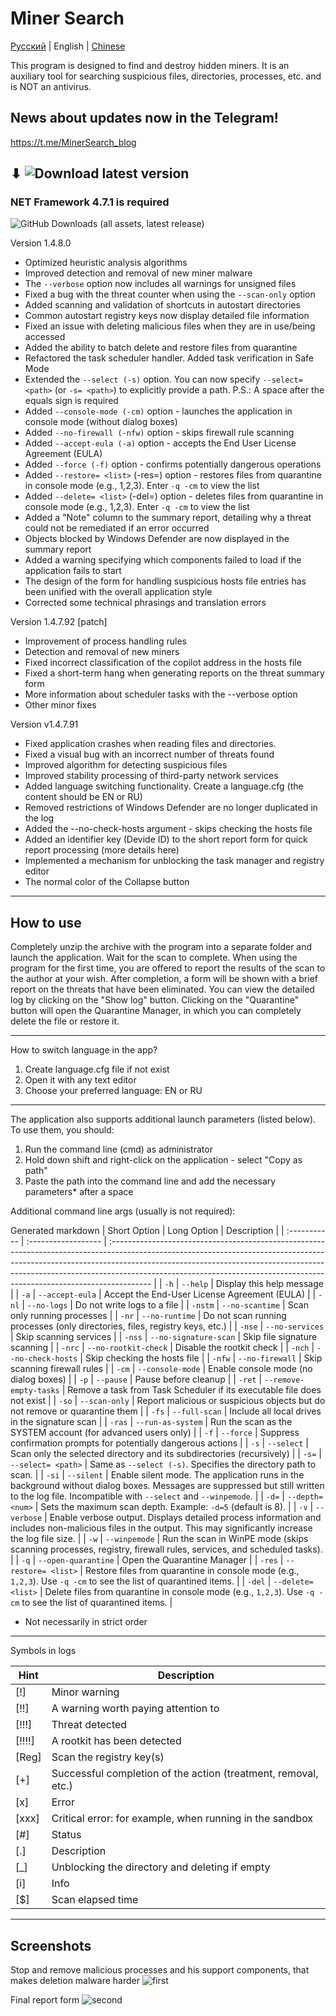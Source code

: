 # Miner Search

[Русский](README.ru.md) | English | [Chinese](README.cn.md)

This program is designed to find and destroy hidden miners.
It is an auxiliary tool for searching suspicious files, directories, processes, etc. and is NOT an antivirus.

## News about updates now in the Telegram!
https://t.me/MinerSearch_blog
## ⬇ ![Download latest version](https://github.com/BlendLog/MinerSearch/releases/latest)
### NET Framework 4.7.1 is required

![GitHub Downloads (all assets, latest release)](https://img.shields.io/github/downloads/BlendLog/MinerSearch/latest/total?logoColor=AA00F0&color=Navy)

Version 1.4.8.0

- Optimized heuristic analysis algorithms
- Improved detection and removal of new miner malware
- The `--verbose` option now includes all warnings for unsigned files
- Fixed a bug with the threat counter when using the `--scan-only` option
- Added scanning and validation of shortcuts in autostart directories
- Common autostart registry keys now display detailed file information
- Fixed an issue with deleting malicious files when they are in use/being accessed
- Added the ability to batch delete and restore files from quarantine
- Refactored the task scheduler handler. Added task verification in Safe Mode
- Extended the `--select (-s)` option. You can now specify `--select= <path>` (or `-s= <path>`) to explicitly provide a path. P.S.: A space after the equals sign is required
- Added `--console-mode (-cm)` option - launches the application in console mode (without dialog boxes)
- Added `--no-firewall (-nfw)` option - skips firewall rule scanning
- Added `--accept-eula (-a)` option - accepts the End User License Agreement (EULA)
- Added `--force (-f)` option - confirms potentially dangerous operations
- Added `--restore= <list>` (-res=) option - restores files from quarantine in console mode (e.g., 1,2,3). Enter `-q -cm` to view the list
- Added `--delete= <list>` (-del=) option - deletes files from quarantine in console mode (e.g., 1,2,3). Enter `-q -cm` to view the list
- Added a "Note" column to the summary report, detailing why a threat could not be remediated if an error occurred
- Objects blocked by Windows Defender are now displayed in the summary report
- Added a warning specifying which components failed to load if the application fails to start
- The design of the form for handling suspicious hosts file entries has been unified with the overall application style
- Corrected some technical phrasings and translation errors


Version 1.4.7.92 \[patch\]

- Improvement of process handling rules
- Detection and removal of new miners
- Fixed incorrect classification of the copilot address in the hosts file
- Fixed a short-term hang when generating reports on the threat summary form
- More information about scheduler tasks with the --verbose option
- Other minor fixes

Version v1.4.7.91

- Fixed application crashes when reading files and directories.
- Fixed a visual bug with an incorrect number of threats found
- Improved algorithm for detecting suspicious files
- Improved stability processing of third-party network services
- Added language switching functionality. Create a language.cfg (the content should be EN or RU)
- Removed restrictions of Windows Defender are no longer duplicated in the log
- Added the --no-check-hosts argument - skips checking the hosts file
- Added an identifier key (Devide ID) to the short report form for quick report processing (more details here)
- Implemented a mechanism for unblocking the task manager and registry editor
- The normal color of the Collapse button

-----------------------------------------

## How to use

Completely unzip the archive with the program into a separate folder and launch the application. Wait for the scan to complete. When using the program for the first time, you are offered to report the results of the scan to the author at your wish. After completion, a form will be shown with a brief report on the threats that have been eliminated. You can view the detailed log by clicking on the "Show log" button. Clicking on the "Quarantine" button will open the Quarantine Manager, in which you can completely delete the file or restore it.

----------------
How to switch language in the app?

1) Create language.cfg file if not exist
2) Open it with any text editor
3) Choose your preferred language: EN or RU

----------------

The application also supports additional launch parameters (listed below). To use them, you should:
1) Run the command line (cmd) as administrator
2) Hold down shift and right-click on the application - select "Copy as path"
3) Paste the path into the command line and add the necessary parameters* after a space

Additional command line args (usually is not required):

Generated markdown
| Short Option | Long Option         | Description                                                                                                                                                                                                                                                                                                                         |
| :----------- | :------------------ | :---------------------------------------------------------------------------------------------------------------------------------------------------------------------------------------------------------------------------------------------------------------------------------------------------------------------------------- |
| `-h`         | `--help`            | Display this help message                                                                                                                                                                                                                                                                                                           |
| `-a`         | `--accept-eula`     | Accept the End-User License Agreement (EULA)                                                                                                                                                                                                                                                                                        |
| `-nl`        | `--no-logs`         | Do not write logs to a file                                                                                                                                                                                                                                                                                                         |
| `-nstm`      | `--no-scantime`     | Scan only running processes                                                                                                                                                                                                                                                                                                         |
| `-nr`        | `--no-runtime`      | Do not scan running processes (only directories, files, registry keys, etc.)                                                                                                                                                                                                                                                        |
| `-nse`       | `--no-services`     | Skip scanning services                                                                                                                                                                                                                                                                                                              |
| `-nss`       | `--no-signature-scan` | Skip file signature scanning                                                                                                                                                                                                                                                                                                        |
| `-nrc`       | `--no-rootkit-check` | Disable the rootkit check                                                                                                                                                                                                                                                                                                           |
| `-nch`       | `--no-check-hosts` | Skip checking the hosts file                                                                                                                                                                                                                                                                                                        |
| `-nfw`       | `--no-firewall`     | Skip scanning firewall rules                                                                                                                                                                                                                                                                                                        |
| `-cm`        | `--console-mode`    | Enable console mode (no dialog boxes)                                                                                                                                                                                                                                                                                               |
| `-p`         | `--pause`           | Pause before cleanup                                                                                                                                                                                                                                                                                                                |
| `-ret`       | `--remove-empty-tasks` | Remove a task from Task Scheduler if its executable file does not exist                                                                                                                                                                                                                                                           |
| `-so`        | `--scan-only`       | Report malicious or suspicious objects but do not remove or quarantine them                                                                                                                                                                                                                                                         |
| `-fs`        | `--full-scan`       | Include all local drives in the signature scan                                                                                                                                                                                                                                                                                      |
| `-ras`       | `--run-as-system`   | Run the scan as the SYSTEM account (for advanced users only)                                                                                                                                                                                                                                                                        |
| `-f`         | `--force`           | Suppress confirmation prompts for potentially dangerous actions                                                                                                                                                                                                                                                                     |
| `-s`         | `--select`          | Scan only the selected directory and its subdirectories (recursively)                                                                                                                                                                                                                                                               |
| `-s=`        | `--select= <path>`  | Same as `--select (-s)`. Specifies the directory path to scan.                                                                                                                                                                                                                                                                      |
| `-si`        | `--silent`          | Enable silent mode. The application runs in the background without dialog boxes. Messages are suppressed but still written to the log file. Incompatible with `--select` and `--winpemode`.                                                                                                                                             |
| `-d=`        | `--depth=<num>`     | Sets the maximum scan depth. Example: `-d=5` (default is 8).                                                                                                                                                                                                                                                                        |
| `-v`         | `--verbose`         | Enable verbose output. Displays detailed process information and includes non-malicious files in the output. This may significantly increase the log file size.                                                                                                                                                                   |
| `-w`         | `--winpemode`       | Run the scan in WinPE mode (skips scanning processes, registry, firewall rules, services, and scheduled tasks).                                                                                                                                                                                                                   |
| `-q`         | `--open-quarantine` | Open the Quarantine Manager                                                                                                                                                                                                                                                                                                         |
| `-res`       | `--restore= <list>` | Restore files from quarantine in console mode (e.g., `1,2,3`). Use `-q -cm` to see the list of quarantined items.                                                                                                                                                                                                                    |
| `-del`       | `--delete= <list>` | Delete files from quarantine in console mode (e.g., `1,2,3`). Use `-q -cm` to see the list of quarantined items.                                                                                                                                                                                                                      |


* Not necessarily in strict order
--------------------------------------------------------------

Symbols in logs

| Hint | Description |
|-----------|----------|
|    [!] | Minor warning |
| [!!] | A warning worth paying attention to |
|  [!!!] | Threat detected |
| [!!!!] | A rootkit has been detected |
| [Reg] | Scan the registry key(s) |
|    [+] | Successful completion of the action (treatment, removal, etc.) |
|    [x] | Error |
| [xxx] | Critical error: for example, when running in the sandbox |
|    [#] | Status |
| [.] | Description |
|    [_] | Unblocking the directory and deleting if empty |
| [i] | Info |
|    [$] | Scan elapsed time |

----------------------------

## Screenshots
Stop and remove malicious processes and his support components, that makes deletion malware harder
![first](https://github.com/user-attachments/assets/29828484-6d57-4e71-ad5c-641913ce34f7)

Final report form
![second](https://github.com/user-attachments/assets/309e7625-bc57-4b80-9052-4805c33f9486)


